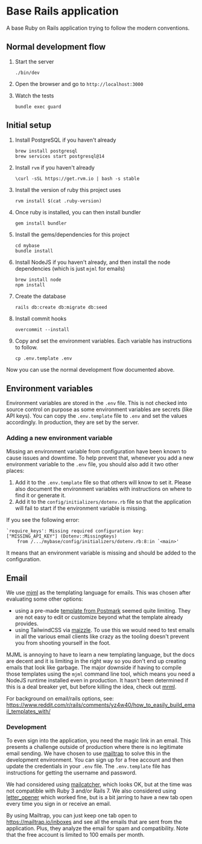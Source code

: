 # Base Rails application

A base Ruby on Rails application trying to follow the modern conventions.

## Normal development flow

1.  Start the server

        ./bin/dev

2.  Open the browser and go to `http://localhost:3000`

3.  Watch the tests

        bundle exec guard

## Initial setup

1.  Install PostgreSQL if you haven't already

        brew install postgresql
        brew services start postgresql@14

1.  Install `rvm` if you haven't already

        \curl -sSL https://get.rvm.io | bash -s stable

1.  Install the version of ruby this project uses

        rvm install $(cat .ruby-version)

1.  Once ruby is installed, you can then install bundler

        gem install bundler

1.  Install the gems/dependencies for this project

        cd mybase
        bundle install

1.  Install NodeJS if you haven't already, and then install the node dependencies (which is just `mjml` for emails)

        brew install node
        npm install

1.  Create the database

        rails db:create db:migrate db:seed

1.  Install commit hooks

        overcommit --install

1.  Copy and set the environment variables. Each variable has instructions to follow.

        cp .env.template .env

Now you can use the normal development flow documented above.

## Environment variables

Environment variables are stored in the `.env` file. This is not checked into source control on purpose as some environment variables are secrets (like API keys). You can copy the `.env.template` file to `.env` and set the values accordingly. In production, they are set by the server.

### Adding a new environment variable

Missing an environment variable from configuration have been known to cause issues and downtime. To help prevent that, whenever you add a new environment variable to the `.env` file, you should also add it two other places:

1. Add it to the `.env.template` file so that others will know to set it. Please also document the environment variables with instructions on where to find it or generate it.
1. Add it to the `config/initializers/dotenv.rb` file so that the application will fail to start if the environment variable is missing.

If you see the following error:

    `require_keys': Missing required configuration key: ["MISSING_API_KEY"] (Dotenv::MissingKeys)
    	from /.../mybase/config/initializers/dotenv.rb:8:in `<main>'

It means that an environment variable is missing and should be added to the configuration.

## Email

We use [mjml](https://documentation.mjml.io/) as the templating language for emails. This was chosen after evaluating some other options:

- using a pre-made [template from Postmark](https://github.com/ActiveCampaign/postmark-templates) seemed quite limiting. They are not easy to edit or customize beyond what the template already provides.
- using TailwindCSS via [maizzle](https://github.com/maizzle). To use this we would need to test emails in all the various email clients like crazy as the tooling doesn't prevent you from shooting yourself in the foot.

MJML is annoying to have to learn a new templating language, but the docs are decent and it is limiting in the right way so you don't end up creating emails that look like garbage. The major downside if having to compile those templates using the `mjml` command line tool, which means you need a NodeJS runtime installed even in production. It hasn't been determined if this is a deal breaker yet, but before killing the idea, check out [mrml](https://github.com/sighmon/mjml-rails?tab=readme-ov-file#using-mrml-with-included-binaries).

For background on email/rails options, see: https://www.reddit.com/r/rails/comments/yz4w40/how_to_easily_build_email_templates_with/

### Development

To even sign into the application, you need the magic link in an email. This presents a challenge outside of production where there is no legitimate email sending. We have chosen to use [mailtrap](https://mailtrap.io/email-sandbox/) to solve this in the development environment. You can sign up for a free account and then update the credentials in your `.env` file. The `.env.template` file has instructions for getting the username and password.

We had considered using [mailcatcher](https://mailcatcher.me/), which looks OK, but at the time was not compatible with Ruby 3 and/or Rails 7. We also considered using [letter_opener](https://github.com/ryanb/letter_opener) which worked fine, but is a bit jarring to have a new tab open every time you sign in or receive an email.

By using Mailtrap, you can just keep one tab open to https://mailtrap.io/inboxes and see all the emails that are sent from the application. Plus, they analyze the email for spam and compatibility. Note that the free account is limited to 100 emails per month.
